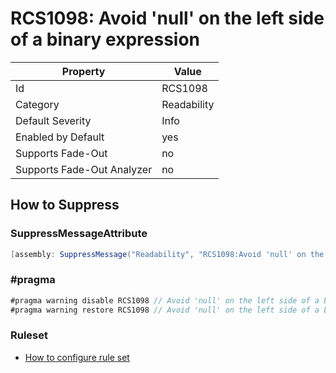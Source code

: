 # RCS1098: Avoid 'null' on the left side of a binary expression

Property | Value
--- | --- 
Id | RCS1098
Category | Readability
Default Severity | Info
Enabled by Default | yes
Supports Fade-Out | no
Supports Fade-Out Analyzer | no

## How to Suppress

### SuppressMessageAttribute

```csharp
[assembly: SuppressMessage("Readability", "RCS1098:Avoid 'null' on the left side of a binary expression.", Justification = "<Pending>")]
```

### \#pragma

```csharp
#pragma warning disable RCS1098 // Avoid 'null' on the left side of a binary expression.
#pragma warning restore RCS1098 // Avoid 'null' on the left side of a binary expression.
```

### Ruleset

* [How to configure rule set](../HowToConfigureAnalyzers.md)
